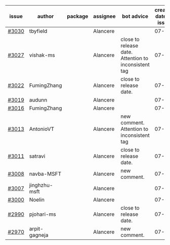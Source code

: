 | issue | author | package | assignee | bot advice | created date of issue | target release date | date from target |
| ------ | ------ | ------ | ------ | ------ | ------ | ------ | :-----: |
| [#3030](https://github.com/Azure/sdk-release-request/issues/3030) | tbyfield |  | Alancere |  | 07-21 | 08-03 |  |
| [#3027](https://github.com/Azure/sdk-release-request/issues/3027) | vishak-ms |  | Alancere | close to release date.  Attention to inconsistent tag | 07-21 | 07-25 | 0 |
| [#3022](https://github.com/Azure/sdk-release-request/issues/3022) | FumingZhang |  | Alancere | close to release date.  | 07-21 | 07-25 | 0 |
| [#3019](https://github.com/Azure/sdk-release-request/issues/3019) | audunn |  | Alancere |  | 07-20 | 07-22 |  |
| [#3016](https://github.com/Azure/sdk-release-request/issues/3016) | FumingZhang |  | Alancere |  | 07-20 | 07-22 |  |
| [#3013](https://github.com/Azure/sdk-release-request/issues/3013) | AntonioVT |  | Alancere | new comment. Attention to inconsistent tag | 07-19 | 07-22 |  |
| [#3011](https://github.com/Azure/sdk-release-request/issues/3011) | satravi |  | Alancere | close to release date.  | 07-19 | 07-27 | 1 |
| [#3008](https://github.com/Azure/sdk-release-request/issues/3008) | navba-MSFT |  | Alancere | new comment. | 07-19 | 08-02 |  |
| [#3007](https://github.com/Azure/sdk-release-request/issues/3007) | jinghzhu-msft |  | Alancere |  | 07-19 | 08-08 |  |
| [#3000](https://github.com/Azure/sdk-release-request/issues/3000) | Noelin |  | Alancere |  | 07-14 | 08-01 |  |
| [#2990](https://github.com/Azure/sdk-release-request/issues/2990) | pjohari-ms |  | Alancere | close to release date.  | 07-12 | 07-25 | 0 |
| [#2970](https://github.com/Azure/sdk-release-request/issues/2970) | arpit-gagneja |  | Alancere | new comment. | 07-04 | 09-30 |  |
